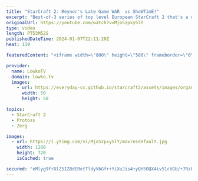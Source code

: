 ```yaml
---
title: "StarCraft 2: Reynor's Late Game WAR  vs ShoWTimE!"
excerpt: "Best-of-3 series of top level European StarCraft 2 that's a qualification match for the Masters Coliseum 7, the first premier SC2 tournament of 2024. In this video I cast a series of Zerg versus Protoss between Reynor and ShoWTimE. Support my work: https://patreon.com/lowkotv  Lowko merch: https://lowko.shop"
originalUrl: https://youtube.com/watch?v=Mjo5zpxy5lY
type: video
length: PT53M52S
publishedDateTime: 2024-01-07T22:11:20Z
heat: 119

featuredContent: "<iframe width=\"800\" height=\"500\" frameborder=\"0\" src=\"https://www.youtube.com/embed/Mjo5zpxy5lY\" allow=\"accelerometer; autoplay; encrypted-media; gyroscope; picture-in-picture\" allowfullscreen></iframe>"

provider:
  name: LowkoTV
  domain: lowko.tv
  images:
    - url: https://everyday-cc.github.io/starcraft2/assets/images/organizations/lowko.tv-50x50.jpg
      width: 50
      height: 50

topics:
  - StarCraft 2
  - Protoss
  - Zerg

images:
  - url: https://i.ytimg.com/vi/Mjo5zpxy5lY/maxresdefault.jpg
    width: 1280
    height: 720
    isCached: true

secured: "eMlyg9frXlZ5IZ8dERetTldyVbGf++YiXuJis4+yQH5OQX4iv51cVGb/+7RzLLfGdi1zicCXLn5B1999Bp92WxjP45s14ZB0+FnT3w2P7K+doL/2Aj6ZND03hm2qKpQmu6W4dDZN0XTIqt27/coV8uwlN2yKGpF3Wn5HSfJpOIPaikB/xFqufmHr0c6gE0Lu+9XVAAppQoVNlJL6lXmu+eiU8bQYwCF2vN1oQTuFL2hahoCn350viZNQA0R9mdM+vUsOaAmt8Tip36WXhhtDr4EjP5rQVP8k34oLG7j0IJvYFweIc2GFrjXRRcRU1VJiGxQ3CX0SOeLhtGg1JhxNUx7uMDQVMkldxvHlXWK5/jcC87TYstRof0qLPLM83KIR4KdXy3TGvn5X+CW2+XzhbXhFG8NxVuRnduf2+FQmleQ=;WvU3olQ2crZf/abrz1xhIw=="
---
```


